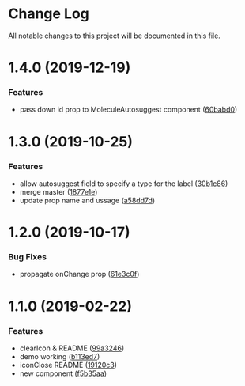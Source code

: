 # Change Log

All notable changes to this project will be documented in this file.

# 1.4.0 (2019-12-19)


### Features

* pass down id prop to MoleculeAutosuggest component ([60babd0](https://github.com/SUI-Components/sui-components/commit/60babd0cb3fd8ef9d8ad48dec4f144de65237715))



# 1.3.0 (2019-10-25)


### Features

* allow autosuggest field to specify a type for the label ([30b1c86](https://github.com/SUI-Components/sui-components/commit/30b1c861db94b72f4828f7dd90c55c5fab49f99a))
* merge master ([1877e1e](https://github.com/SUI-Components/sui-components/commit/1877e1ece55b4443a98c7d64e4e1588e8f0dc011))
* update prop name and ussage ([a58dd7d](https://github.com/SUI-Components/sui-components/commit/a58dd7d8068dfccc02506b7e0b1bc5f159b8679f))



# 1.2.0 (2019-10-17)


### Bug Fixes

* propagate onChange prop ([61e3c0f](https://github.com/SUI-Components/sui-components/commit/61e3c0f53b4a5c95713c6565010a140a8d74884f))



# 1.1.0 (2019-02-22)


### Features

* clearIcon & README ([99a3246](https://github.com/SUI-Components/sui-components/commit/99a3246144fc1368848bc79d9d85f0abcb3feb68))
* demo working ([b113ed7](https://github.com/SUI-Components/sui-components/commit/b113ed77a14538deb19406d499efcda72c95b2fb))
* iconClose README ([19120c3](https://github.com/SUI-Components/sui-components/commit/19120c3703af72bce41e0503f9e1aa591525fca3))
* new component ([f5b35aa](https://github.com/SUI-Components/sui-components/commit/f5b35aa47697abf96e512e64e79e280f44fec6de))



